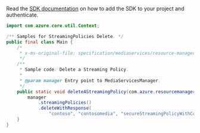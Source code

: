 Read the [SDK documentation](https://github.com/Azure/azure-sdk-for-java/blob/azure-resourcemanager-mediaservices_1.1.0-beta.3/sdk/mediaservices/azure-resourcemanager-mediaservices/README.md) on how to add the SDK to your project and authenticate.

```java
import com.azure.core.util.Context;

/** Samples for StreamingPolicies Delete. */
public final class Main {
    /*
     * x-ms-original-file: specification/mediaservices/resource-manager/Microsoft.Media/stable/2021-11-01/examples/streaming-policies-delete.json
     */
    /**
     * Sample code: Delete a Streaming Policy.
     *
     * @param manager Entry point to MediaServicesManager.
     */
    public static void deleteAStreamingPolicy(com.azure.resourcemanager.mediaservices.MediaServicesManager manager) {
        manager
            .streamingPolicies()
            .deleteWithResponse(
                "contoso", "contosomedia", "secureStreamingPolicyWithCommonEncryptionCbcsOnly", Context.NONE);
    }
}
```
